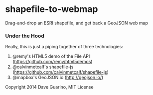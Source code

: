 shapefile-to-webmap
====

Drag-and-drop an ESRI shapefile, and get back a GeoJSON web map

### Under the Hood

Really, this is just a piping together of three technologies:

1. @remy's HTML5 demo of the File API (https://github.com/remy/html5demos)
2. @calvinmetcalf's shapefile-js (https://github.com/calvinmetcalf/shapefile-js)
3. @mapbox's GeoJSON.io (http://geojson.io/)

Copyright 2014 Dave Guarino, MIT License
